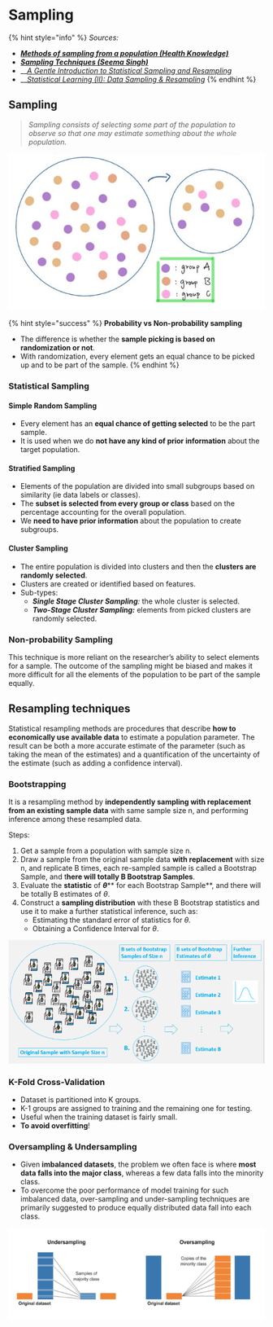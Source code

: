 # Sampling

{% hint style="info" %}
_Sources:_

* __[_Methods of sampling from a population (Health Knowledge)_](https://www.healthknowledge.org.uk/public-health-textbook/research-methods/1a-epidemiology/methods-of-sampling-population)__
* __[_Sampling Techniques (Seema Singh)_](https://towardsdatascience.com/sampling-techniques-a4e34111d808)__
* __[_A Gentle Introduction to Statistical Sampling and Resampling_](https://machinelearningmastery.com/statistical-sampling-and-resampling/)
* __[_Statistical Learning (II): Data Sampling & Resampling_](https://towardsdatascience.com/statistical-learning-ii-data-sampling-resampling-93a0208d6bb8)
{% endhint %}

## Sampling

> _Sampling consists of selecting some part of the population to observe so that one may estimate something about the whole population._

![](<../../.gitbook/assets/image (108).png>)

{% hint style="success" %}
**Probability vs Non-probability sampling**

* The difference is whether the **sample picking is based on randomization or not**.
* With randomization, every element gets an equal chance to be picked up and to be part of the sample.
{% endhint %}

### Statistical Sampling

#### Simple Random Sampling

* Every element has an **equal chance of getting selected** to be the part sample.&#x20;
* It is used when we do **not have any kind of prior information** about the target population.

#### Stratified Sampling

* Elements of the population are divided into small subgroups based on similarity (ie data labels or classes).
* The **subset is selected from every group or class** based on the percentage accounting for the overall population.
* We **need to have prior information** about the population to create subgroups.

#### Cluster Sampling

* The entire population is divided into clusters and then the **clusters are randomly selected**.
* Clusters are created or identified based on features.
* Sub-types:
  * _**Single Stage Cluster Sampling**:_ the whole cluster is selected.
  * _**Two-Stage Cluster Sampling:**_ elements from picked clusters are randomly selected.

### Non-probability Sampling

This technique is more reliant on the researcher’s ability to select elements for a sample. The outcome of the sampling might be biased and makes it more difficult for all the elements of the population to be part of the sample equally.

## Resampling techniques

Statistical resampling methods are procedures that describe **how to economically use available data** to estimate a population parameter. The result can be both a more accurate estimate of the parameter (such as taking the mean of the estimates) and a quantification of the uncertainty of the estimate (such as adding a confidence interval).

### Bootstrapping

It is a resampling method by **independently sampling with replacement from an existing sample data** with same sample size n, and performing inference among these resampled data.

Steps:

1. Get a sample from a population with sample size n.
2. Draw a sample from the original sample data **with replacement** with size n, and replicate B times, each re-sampled sample is called a Bootstrap Sample, and t**here will totally B Bootstrap Samples**.
3. Evaluate the **statistic** of _**θ**_** for each Bootstrap Sample**, and there will be totally B estimates of _θ_.
4. Construct a **sampling distribution** with these B Bootstrap statistics and use it to make a further statistical inference, such as:
   * Estimating the standard error of statistics for _θ._
   * Obtaining a Confidence Interval for _θ_.

![](<../../.gitbook/assets/image (110).png>)

### **K-Fold Cross-Validation**

* Dataset is partitioned into K groups.
* K-1 groups are assigned to training and the remaining one for testing.
* Useful when the training dataset is fairly small.
* **To avoid overfitting**!

### Oversampling & Undersampling

* Given **imbalanced datasets**, the problem we often face is where **most data falls into the major class**, whereas a few data falls into the minority class.&#x20;
* To overcome the poor performance of model training for such imbalanced data, over-sampling and under-sampling techniques are primarily suggested to produce equally distributed data fall into each class.

![](<../../.gitbook/assets/image (109).png>)

